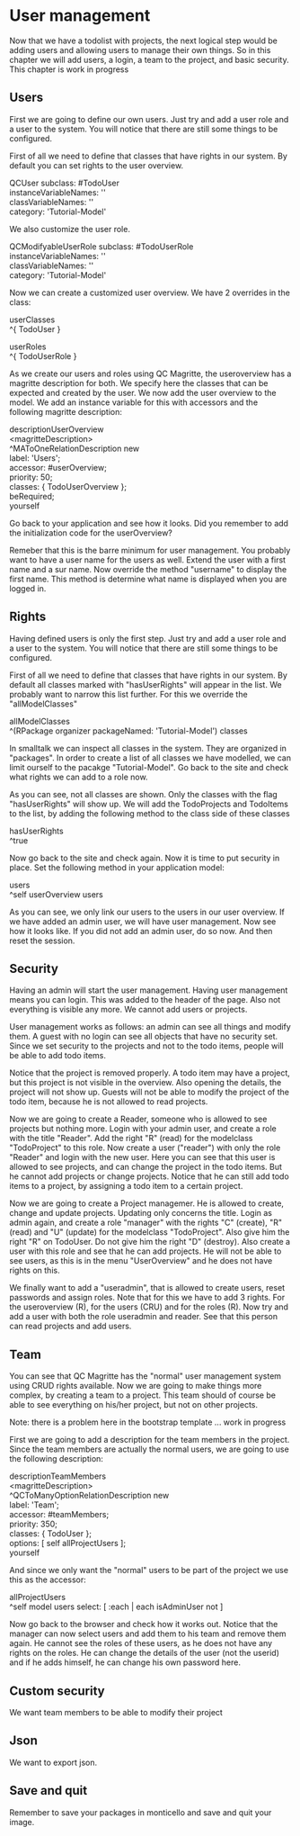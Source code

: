 # User management

Now that we have a todolist with projects, the next logical step would
be adding users and allowing users to manage their own things. So in
this chapter we will add users, a login, a team to the project, and
basic security. This chapter is work in progress

## Users

First we are going to define our own users. Just try and add a user role
and a user to the system. You will notice that there are still some
things to be configured.

<div>

First of all we need to define that classes that have rights in our
system. By default you can set rights to the user overview.  

QCUser subclass: \#TodoUser  
instanceVariableNames: ''  
classVariableNames: ''  
category: 'Tutorial-Model'  

We also customize the user role.  

QCModifyableUserRole subclass: \#TodoUserRole  
instanceVariableNames: ''  
classVariableNames: ''  
category: 'Tutorial-Model'  

Now we can create a customized user overview. We have 2 overrides in the
class:  

userClasses  
^{ TodoUser }  

userRoles  
^{ TodoUserRole }  

As we create our users and roles using QC Magritte, the useroverview has
a magritte description for both. We specify here the classes that can be
expected and created by the user. We now add the user overview to the
model. We add an instance variable for this with accessors and the
following magritte description:  

descriptionUserOverview  
\<magritteDescription\>  
^MAToOneRelationDescription new  
label: 'Users';  
accessor: \#userOverview;  
priority: 50;  
classes: { TodoUserOverview };  
beRequired;  
yourself  

Go back to your application and see how it looks. Did you remember to
add the initialization code for the userOverview?  

Remeber that this is the barre minimum for user management. You probably
want to have a user name for the users as well. Extend the user with a
first name and a sur name. Now override the method "username" to display
the first name. This method is determine what name is displayed when you
are logged in.  

</div>

## Rights

Having defined users is only the first step. Just try and add a user
role and a user to the system. You will notice that there are still some
things to be configured.

<div>

First of all we need to define that classes that have rights in our
system. By default all classes marked with "hasUserRights" will appear
in the list. We probably want to narrow this list further. For this we
override the "allModelClasses"  

allModelClasses  
^(RPackage organizer packageNamed: 'Tutorial-Model') classes  

In smalltalk we can inspect all classes in the system. They are
organized in "packages". In order to create a list of all classes we
have modelled, we can limit ourself to the pacakge "Tutorial-Model". Go
back to the site and check what rights we can add to a role now.  

As you can see, not all classes are shown. Only the classes with the
flag "hasUserRights" will show up. We will add the TodoProjects and
TodoItems to the list, by adding the following method to the class side
of these classes  

hasUserRights  
^true  

Now go back to the site and check again. Now it is time to put security
in place. Set the following method in your application model:  

users  
^self userOverview users  

As you can see, we only link our users to the users in our user
overview. If we have added an admin user, we will have user management.
Now see how it looks like. If you did not add an admin user, do so now.
And then reset the session.  

</div>

## Security

Having an admin will start the user management. Having user management
means you can login. This was added to the header of the page. Also not
everything is visible any more. We cannot add users or projects.

<div>

User management works as follows: an admin can see all things and modify
them. A guest with no login can see all objects that have no security
set. Since we set security to the projects and not to the todo items,
people will be able to add todo items.  

Notice that the project is removed properly. A todo item may have a
project, but this project is not visible in the overview. Also opening
the details, the project will not show up. Guests will not be able to
modify the project of the todo item, because he is not allowed to read
projects.  

Now we are going to create a Reader, someone who is allowed to see
projects but nothing more. Login with your admin user, and create a role
with the title "Reader". Add the right "R" (read) for the modelclass
"TodoProject" to this role. Now create a user ("reader") with only the
role "Reader" and login with the new user. Here you can see that this
user is allowed to see projects, and can change the project in the todo
items. But he cannot add projects or change projects. Notice that he can
still add todo items to a project, by assigning a todo item to a certain
project.  

Now we are going to create a Project managemer. He is allowed to create,
change and update projects. Updating only concerns the title. Login as
admin again, and create a role "manager" with the rights "C" (create),
"R" (read) and "U" (update) for the modelclass "TodoProject". Also give
him the right "R" on TodoUser. Do not give him the right "D" (destroy).
Also create a user with this role and see that he can add projects. He
will not be able to see users, as this is in the menu "UserOverview" and
he does not have rights on this.  

We finally want to add a "useradmin", that is allowed to create users,
reset passwords and assign roles. Note that for this we have to add 3
rights. For the useroverview (R), for the users (CRU) and for the roles
(R). Now try and add a user with both the role useradmin and reader. See
that this person can read projects and add users.  

</div>

## Team

You can see that QC Magritte has the "normal" user management system
using CRUD rights available. Now we are going to make things more
complex, by creating a team to a project. This team should of course be
able to see everything on his/her project, but not on other projects.

<div>

Note: there is a problem here in the bootstrap template ... work in
progress  

First we are going to add a description for the team members in the
project. Since the team members are actually the normal users, we are
going to use the following description:  

descriptionTeamMembers  
\<magritteDescription\>  
^QCToManyOptionRelationDescription new  
label: 'Team';  
accessor: \#teamMembers;  
priority: 350;  
classes: { TodoUser };  
options: \[ self allProjectUsers \];  
yourself  

And since we only want the "normal" users to be part of the project we
use this as the accessor:  

allProjectUsers  
^self model users select: \[ :each | each isAdminUser not \]  

Now go back to the browser and check how it works out. Notice that the
manager can now select users and add them to his team and remove them
again. He cannot see the roles of these users, as he does not have any
rights on the roles. He can change the details of the user (not the
userid) and if he adds himself, he can change his own password here.  

</div>

## Custom security

We want team members to be able to modify their project

<div>

</div>

## Json

We want to export json.

<div>

</div>

## Save and quit

Remember to save your packages in monticello and save and quit your
image.

<div>

</div>

